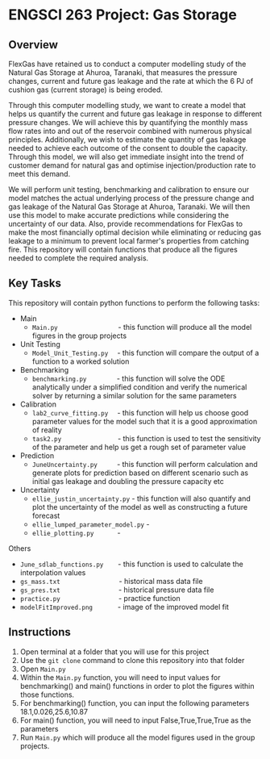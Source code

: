 # ENGSCI 263 Project: Gas Storage


## Overview


FlexGas have retained us to conduct a computer modelling study of the Natural Gas Storage at Ahuroa, Taranaki, that measures the pressure changes, 
current and future gas leakage and the rate at which the 6 PJ of cushion gas (current storage) is being eroded. 

Through this computer modelling study, we want to create a model that helps us quantify the current and future gas leakage in response to different 
pressure changes. We will achieve this by quantifying the monthly mass flow rates into and out of the reservoir combined with numerous physical 
principles. Additionally, we wish to estimate the quantity of gas leakage needed to achieve each outcome of the consent to double the capacity. 
Through this model, we will also get immediate insight into the trend of customer demand for natural gas and optimise injection/production rate to meet 
this demand.

We will perform unit testing, benchmarking and calibration to ensure our model matches the actual underlying process of the pressure change and gas 
leakage of the Natural Gas Storage at Ahuroa, Taranaki. We will then use this model to make accurate predictions while considering the uncertainty of 
our data. Also, provide recommendations for FlexGas to make the most financially optimal decision while eliminating or reducing gas leakage to a minimum 
to prevent local farmer's properties from catching fire. This repository will contain functions that produce all the figures needed to complete the required analysis.

## Key Tasks

This repository will contain python functions to perform the following tasks:

* Main
  * `Main.py` &emsp;&emsp;&emsp;&emsp;&emsp;&emsp;&emsp;&ensp;&nbsp;&ensp;- this function will produce all the model figures in the group projects
* Unit Testing
  * `Model_Unit_Testing.py`&nbsp;&ensp;&ensp;- this function will compare the output of a function to a worked solution
* Benchmarking
  * `benchmarking.py`&emsp;&emsp;&emsp;&ensp;&nbsp;&ensp;- this function will solve the ODE analytically under a simplified condition and verify the
  numerical solver by returning a similar solution for the same parameters
* Calibration
  * `lab2_curve_fitting.py`&emsp;&nbsp;- this function will help us choose good parameter values for the model such that it is a good approximation of
  reality
  * `task2.py`&emsp;&emsp;&emsp;&emsp;&emsp;&emsp;&emsp;&emsp;- this function is used to test the sensitivity of the parameter and help us get a rough 
  set of parameter value
* Prediction 
  * `JuneUncertainty.py`&emsp;&emsp;&nbsp;&ensp;- this function will perform calculation and generate plots for prediction based on different scenario 
  such as initial gas leakage and doubling the pressure capacity etc
* Uncertainty
  * `ellie_justin_uncertainty.py` - this function will also quantify and plot the
  uncertainty of the model as well as constructing a future forecast
  * `ellie_lumped_parameter_model.py` -
  * `ellie_plotting.py`&emsp;&emsp;&nbsp;&ensp;&nbsp; - 


Others

* `June_sdlab_functions.py`&emsp;&ensp;&nbsp; - this function is used to calculate the interpolation values
* `gs_mass.txt`&emsp;&emsp;&emsp;&emsp;&emsp;&emsp;&emsp;&nbsp;&ensp;&nbsp; - historical mass data file
* `gs_pres.txt`&emsp;&emsp;&emsp;&emsp;&emsp;&emsp;&emsp;&ensp;&ensp; - historical pressure data file
* `practice.py`&emsp;&emsp;&emsp;&emsp;&emsp;&emsp;&emsp;&ensp;&ensp; - practice function
* `modelFitImproved.png`&emsp;&emsp;&emsp;&nbsp; - image of the improved model fit

## Instructions  


1. Open terminal at a folder that you will use for this project
2. Use the `git clone` command to clone this repository into that folder
3. Open `Main.py` 
4. Within the `Main.py` function, you will need to input values for benchmarking() and main() functions in order to plot the figures within those functions.
5. For benchmarking() function, you can input the following parameters 18.1,0.026,25.6,10.87
6. For main() function, you will need to input False,True,True,True as the parameters
7. Run `Main.py` which will produce all the model figures used in the group projects.
